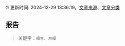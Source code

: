:alarm_clock: 更新时间: 2024-12-29 13:36:19。[文章来源](/README.md)、[文章分类](/TAGS.md)

## 报告


> 关键字：`报告`、`月报`



